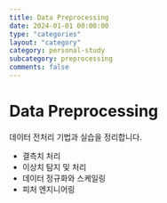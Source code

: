 ```yaml
---
title: Data Preprocessing
date: 2024-01-01 00:00:00
type: "categories"
layout: "category"
category: personal-study
subcategory: preprocessing
comments: false
---
```


# Data Preprocessing

데이터 전처리 기법과 실습을 정리합니다.

- 결측치 처리
- 이상치 탐지 및 처리  
- 데이터 정규화와 스케일링
- 피처 엔지니어링 